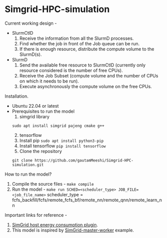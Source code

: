 # Simgrid-HPC-simulation
Current working design -
  - SlurmCtlD
    1. Receive the information from all the SlurmD processes.
    2. Find whether the job in front of the Job queue can be run.
    3. If there is enough resource, distribute the compute volume to the SlurmD(s).
  - SlurmD
    1. Send the available free resource to SlurmCtlD (currently only resource considered is the number of free CPUs).
    2. Receive the Job Subset (compute volume and the number of CPUs on which it needs to be run).
    3. Execute asynchronously the compute volume on the free CPUs.

Installation.
  - Ubuntu 22.04 or latest
  - Prerequisites to run the model
    1. simgrid library
      ```
      sudo apt install simgrid pajeng cmake g++
      ```
    2. tensorflow
      1. Install pip
        ```
        sudo apt install python3-pip
        ```
      2. Install tensorflow
        ```
        pip install tensorflow
        ```
    3. Clone the repository
      ```
      git clone https://github.com/gautamMeeshi/Simgrid-HPC-simulation.git
      ```
How to run the model?
  1. Compile the source files - `make compile`
  2. Run the model - `make run SCHED=<scheduler_type> JOB_FILE=<job_file_name>`
    scheduler_type = fcfs_backfill/fcfs/remote_fcfs_bf/remote_nn/remote_qnn/remote_learn_nn

Important links for reference -
  1. [SimGrid host energy consumption plugin](https://simgrid.org/doc/latest/Plugins.html#plugin-host-energy).
  2. This model is inspired by [SimGrid-master-worker](https://simgrid.org/doc/latest/Tutorial_Algorithms.html#discover-the-master-workers) example.